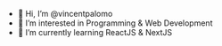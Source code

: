 - 👋 Hi, I’m @vincentpalomo
- 👀 I’m interested in Programming & Web Development
- 🌱 I’m currently learning ReactJS & NextJS

<!---
vincentpalomo/vincentpalomo is a ✨ special ✨ repository because its `README.md` (this file) appears on your GitHub profile.
You can click the Preview link to take a look at your changes.
--->
